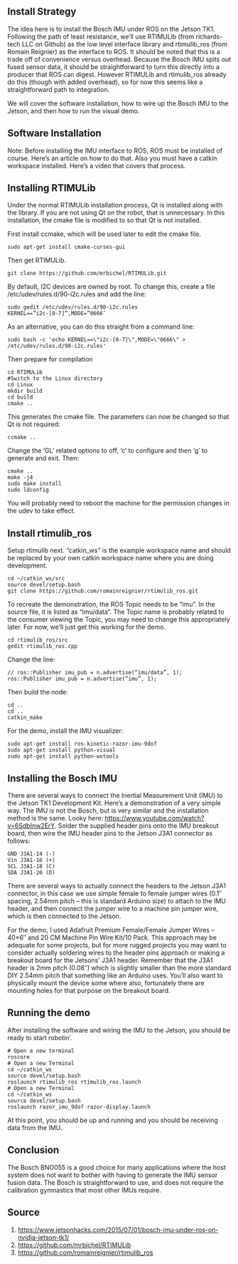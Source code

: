 ## Install Strategy
The idea here is to install the Bosch IMU under ROS on the Jetson TK1. Following the path of least resistance, we’ll use RTIMULib (from richards-tech LLC on Github) as the low level interface library and rtimulib_ros (from Romain Reignier) as the interface to ROS. It should be noted that this is a trade off of convenience versus overhead. Because the Bosch IMU spits out fused sensor data, it should be straightforward to turn this directly into a producer that ROS can digest. However RTIMULib and rtimulib_ros already do this (though with added overhead), so for now this seems like a straightforward path to integration.

We will cover the software installation, how to wire up the Bosch IMU to the Jetson, and then how to run the visual demo.

## Software Installation
Note: Before installing the IMU interface to ROS, ROS must be installed of course. Here’s an article on how to do that. Also you must have a catkin workspace installed. Here’s a video that covers that process.

## Installing RTIMULib
Under the normal RTIMULib installation process, Qt is installed along with the library. If you are not using Qt on the robot, that is unnecessary. In this installation, the cmake file is modified to so that Qt is not installed.

First install ccmake, which will be used later to edit the cmake file.
```
sudo apt-get install cmake-curses-gui
```
Then get RTIMULib.
```
git clone https://github.com/mrbichel/RTIMULib.git
```
By default, I2C devices are owned by root. To change this, create a file /etc/udev/rules.d/90-i2c.rules and add the line:
```
sudo gedit /etc/udev/rules.d/90-i2c.rules
KERNEL==”i2c-[0-7]”,MODE=”0666″
```
As an alternative, you can do this straight from a command line:
```
sudo bash -c 'echo KERNEL==\"i2c-[0-7]\",MODE=\"0666\" > /etc/udev/rules.d/90-i2c.rules'
```
Then prepare for compilation
```
cd RTIMULib
#Switch to the Linux directory
cd Linux
mkdir build
cd build
cmake ..
```
This generates the cmake file. The parameters can now be changed so that Qt is not required:
```
ccmake ..
```
Change the ‘GL’ related options to off, ‘c’ to configure and then ‘g’ to generate and exit. Then:
```
cmake ..
make -j4
sudo make install
sudo ldconfig
```
You will probably need to reboot the machine for the permission changes in the udev to take effect.

## Install rtimulib_ros
Setup rtimulib next. “catkin_ws” is the example workspace name and should be replaced by your own catkin workspace name where you are doing development.
```
cd ~/catkin_ws/src
source devel/setup.bash
git clone https://github.com/romainreignier/rtimulib_ros.git 
```
To recreate the demonstration, the ROS Topic needs to be “imu”. In the source file, it is listed as “imu/data”. The Topic name is probably related to the consumer viewing the Topic, you may need to change this appropriately later. For now, we’ll just get this working for the demo.
```
cd rtimulib_ros/src
gedit rtimulib_ros.cpp
```
Change the line:
```
// ros::Publisher imu_pub = n.advertise(“imu/data”, 1);
ros::Publisher imu_pub = n.advertise(“imu”, 1);
```
Then build the node:
```
cd ..
cd ..
catkin_make
```
For the demo, install the IMU visualizer:
```
sudo apt-get install ros-kinetic-razor-imu-9dof
sudo apt-get install python-visual
sudo apt-get install python-wxtools
```
## Installing the Bosch IMU
There are several ways to connect the Inertial Measurement Unit (IMU) to the Jetson TK1 Development Kit. Here’s a demonstration of a very simple way. The IMU is not the Bosch, but is very similar and the installation method is the same. Looky here: https://www.youtube.com/watch?v=6SdbInw2ErY. Solder the supplied header pins onto the IMU breakout board, then wire the IMU header pins to the Jetson J3A1 connector as follows:
```
GND J3A1-14 (-)
Vin J3A1-16 (+)
SCL J3A1-18 (C)
SDA J3A1-20 (D)
```
There are several ways to actually connect the headers to the Jetson J3A1 connector, in this case we use simple female to female jumper wires (0.1″ spacing, 2.54mm pitch – this is standard Arduino size) to attach to the IMU header, and then connect the jumper wire to a machine pin jumper wire, which is then connected to the Jetson.

For the demo, I used Adafruit Premium Female/Female Jumper Wires – 40×6″ and 20 CM Machine Pin Wire Kit/10 Pack. This approach may be adequate for some projects, but for more rugged projects you may want to consider actually soldering wires to the header pins approach or making a breakout board for the Jetsons’ J3A1 header. Remember that the J3A1 header is 2mm pitch (0.08″) which is slightly smaller than the more standard DIY 2.54mm pitch that something like an Arduino uses. You’ll also want to physically mount the device some where also, fortunately there are mounting holes for that purpose on the breakout board.
## Running the demo
After installing the software and wiring the IMU to the Jetson, you should be ready to start robotin’.
```
# Open a new terminal
roscore
# Open a new Terminal
cd ~/catkin_ws
source devel/setup.bash
roslaunch rtimulib_ros rtimulib_ros.launch
# Open a new Terminal
cd ~/catkin_ws
source devel/setup.bash
roslaunch razor_imu_9dof razor-display.launch
```
At this point, you should be up and running and you should be receiving data from the IMU.

## Conclusion
The Bosch BNO055 is a good choice for many applications where the host system does not want to bother with having to generate the IMU sensor fusion data. The Bosch is straightforward to use, and does not require the calibration gymnastics that most other IMUs require.
## Source
1. https://www.jetsonhacks.com/2015/07/01/bosch-imu-under-ros-on-nvidia-jetson-tk1/
2. https://github.com/mrbichel/RTIMULib
3. https://github.com/romainreignier/rtimulib_ros 
